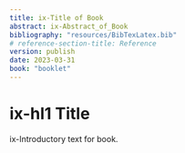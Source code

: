 ```yaml
---
title: ix-Title of Book 
abstract: ix-Abstract_of_Book 
bibliography: "resources/BibTexLatex.bib"
# reference-section-title: Reference
version: publish
date: 2023-03-31
book: "booklet"
---
```


# ix-hl1 Title
ix-Introductory text for book. 

